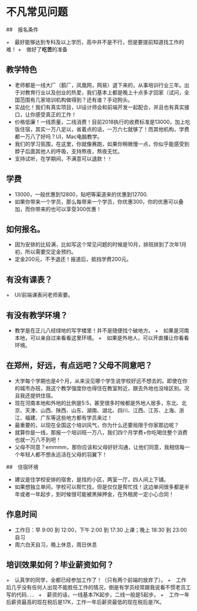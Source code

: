 # 不凡常见问题

##　报名条件

+　最好能够达到专科及以上学历，高中并不是不行，但是要提前知道找工作的难！
+　做好了**吃苦**的准备

## 教学特色
+ 老师都是一线大厂（鹅厂，凤凰网，网易）退下来的，从事培训行业三年。出于对教育行业以及创业的热爱，我们基本上都是晚上十点多才回家（试问，全国范围有几家培训机构做得到？还有谁？手动狗头。
+ 实战化！我们有真实项目，UI设计师会和前端开发一起配合，并且也有真实接口，让你感受真正的工作！
+ 价格低廉！一线质量，二线消费！目前2018执行的收费标准是13000，加上吃饭住宿，其实一万八足以，省着点的话，一万六七就够了！而其他机构，学费都一万八了好吗？UI，Mac电脑教学。
+ 我们的学习氛围，在这里，你就像赛跑，如果你稍微慢一点，你似乎能感受到脖子后面其他人的呼吸，支持熬夜，熬夜无忧。
+ 支持试听，在学期间，不满意可以退款！！

## 学费
+ 13000，一般优惠到12800，贴吧等渠道来的优惠到12700.
+ 如果你带来一个学员，那么每带来一个学员，你优惠300，你的优惠可以叠加，而你带来的也可以享受300优惠！

## 如何报名。

+ 因为安排的比较满，比如写这个常见问题的时候是10月，排班排到了次年1月初，所以需要交定金预约。
+ 定金200元，不予退还！报道后，抵挡学费200元。


## 有没有课表？
+　UI/前端课表问老师索要。

## 有没有教学环境？
+ 教学是在正儿八经绿地的写字楼里！并不是随便找个破地方。
+　如果是河南本地，可以亲自过来看看这里环境。
+　如果是外地人，可以开直播让你看看环境。

## 在郑州，好远，有点远吧？父母不同意吧？
+ 大学每个学期也是4个月，从来没见哪个学生说学校好远不想去的。即使在你的城市办班，我这个教学强度你也得住在教室附近，跟去外地也没啥区别。况且我还提供住宿。
+ 现在河南本地和外地的比例是5:5，甚至很多时候都是外地人居多，东北、北京、天津、山西、陕西、山东、湖南、湖北、四川、江西、江苏、上海、浙江、福建、广东等这些地方都有学员来过！
+ 最重要的，以现在全国这个培训风气，你为什么还要局限于你家那边呢？
+ 就算你是一线，那报一个培训班一万八，我们四个月学费+你吃喝住整个消费也就一万八不到吧！
+ 父母不同意？emmmm，那你应该和父母好好沟通，让他们同意，我相信每一个年轻人都不想永远活在父母的羽翼下！

##　住宿环境

+ 建议是住学校安排的宿舍，是找的小区，两室一厅，四人间上下铺。
+ 如果想独立单间，学校可以帮忙找，但是仅仅是帮忙找！这边单间很多都是半年或者一年起步，到时候很可能被黑掉押金，在外租房一定小心合同！

## 作息时间

+ 工作日：早 9:00 到 12:00，下午 2:00 到 17:30 上课；晚上 18:30 到 23:00 自习
+ 周六白天自习，晚上休息，周日休息

## 培训效果如何？毕业薪资如何？
+　认真学的同学，全都已经参加工作了！（只有两个前端的放弃了）。
+　工作后几乎没有任何人出现不能胜任工作的情况，倒是有学员经常跟我说看不惯老员工写的代码．．．
+　薪资的话，一线基本7K起步，二线一般是5起步。
+　工作一年后薪资最高的现在税后是17K，工作一年后薪资最低的现在税后是7K。

